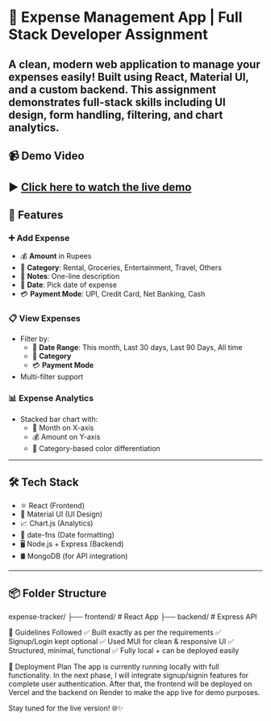 # 💸 Expense Management App | Full Stack Developer Assignment

A clean, modern web application to manage your expenses easily! Built using **React**, **Material UI**, and a custom backend. This assignment demonstrates full-stack skills including UI design, form handling, filtering, and chart analytics.
---
## 📹 Demo Video

▶️ **[Click here to watch the live demo](https://www.loom.com/share/75512b7c6d1243fc9c49ae06240fb4c0?sid=005d907d-2ba4-4e51-a9e4-0314e7dc2e26)**
---
## 🧩 Features

### ➕ Add Expense
- 💰 **Amount** in Rupees
- 📂 **Category**: Rental, Groceries, Entertainment, Travel, Others
- 📝 **Notes**: One-line description
- 📅 **Date**: Pick date of expense
- 💳 **Payment Mode**: UPI, Credit Card, Net Banking, Cash

### 📋 View Expenses
- Filter by:
  - 📅 **Date Range**: This month, Last 30 days, Last 90 Days, All time
  - 🧾 **Category**
  - 💳 **Payment Mode**
- Multi-filter support

### 📊 Expense Analytics
- Stacked bar chart with:
  - 📆 Month on X-axis
  - 💰 Amount on Y-axis
  - 🎨 Category-based color differentiation
---
## 🛠️ Tech Stack

- ⚛️ React (Frontend)
- 🎨 Material UI (UI Design)
- 📈 Chart.js (Analytics)
- 📅 date-fns (Date formatting)
- 🖥️ Node.js + Express (Backend)
- 🛢️ MongoDB (for API integration)
---
## 📦 Folder Structure

expense-tracker/
├── frontend/ # React App
├── backend/ # Express API

📌 Guidelines Followed
✅ Built exactly as per the requirements
✅ Signup/Login kept optional
✅ Used MUI for clean & responsive UI
✅ Structured, minimal, functional
✅ Fully local + can be deployed easily

🚀 Deployment Plan
The app is currently running locally with full functionality.
In the next phase, I will integrate signup/signin features for complete user authentication.
After that, the frontend will be deployed on Vercel and the backend on Render to make the app live for demo purposes.

Stay tuned for the live version! 🌐✨
